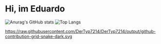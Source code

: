 # Hi, im Eduardo


![Anurag's GitHub stats](https://github-readme-stats.vercel.app/api?username=eduardocosta6&show_icons=true&theme=synthwave)   ![Top Langs](https://github-readme-stats.vercel.app/api/top-langs/?username=eduardocosta6&langs_count=8)


https://raw.githubusercontent.com/DerTyp7214/DerTyp7214/output/github-contribution-grid-snake-dark.svg



